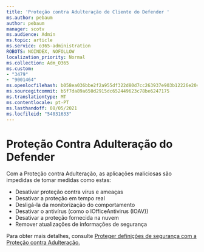 ```yaml
---
title: 'Proteção contra Adulteração de Cliente do Defender '
ms.author: pebaum
author: pebaum
manager: scotv
ms.audience: Admin
ms.topic: article
ms.service: o365-administration
ROBOTS: NOINDEX, NOFOLLOW
localization_priority: Normal
ms.collection: Adm_O365
ms.custom:
- "3479"
- "9001464"
ms.openlocfilehash: b058ea036bbe2f2a955df322d80d7cc263937e903b12226e204b24432035f06e
ms.sourcegitcommit: b5f7da89a650d2915dc652449623c78be6247175
ms.translationtype: MT
ms.contentlocale: pt-PT
ms.lasthandoff: 08/05/2021
ms.locfileid: "54031633"
---
```

# <a name="defender-tamper-protection"></a>Proteção Contra Adulteração do Defender 

Com a Proteção contra Adulteração, as aplicações maliciosas são impedidas de tomar medidas como estas:

- Desativar proteção contra vírus e ameaças
- Desativar a proteção em tempo real
- Desligá-la da monitorização do comportamento
- Desativar o antivírus (como o IOfficeAntivirus (IOAV))
- Desativar a proteção fornecida na nuvem
- Remover atualizações de informações de segurança

Para obter mais detalhes, consulte [Proteger definições de segurança com a Proteção contra Adulteração.](https://docs.microsoft.com/windows/security/threat-protection/windows-defender-antivirus/prevent-changes-to-security-settings-with-tamper-protection)